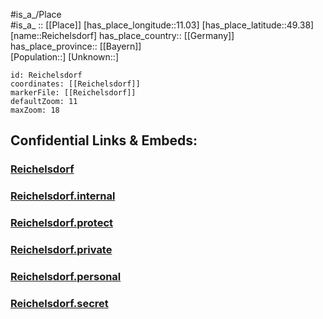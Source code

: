 ﻿---
location: [49.38,11.03] 
mapzoom: [7,12] 
mapmarker: city 
type: City
tags:
- geo/City


SpocWebEntityId: 33681
isDeleted: false
confidential: public

---
#is_a_/Place  
#is_a_ :: [[Place]] 
[has_place_longitude::11.03] 
[has_place_latitude::49.38] 
[name::Reichelsdorf] 
has_place_country:: [[Germany]]  
has_place_province:: [[Bayern]]  
[Population::] 
[Unknown::] 


```leaflet
id: Reichelsdorf
coordinates: [[Reichelsdorf]] 
markerFile: [[Reichelsdorf]] 
defaultZoom: 11 
maxZoom: 18
```


## Confidential Links & Embeds: 

### [Reichelsdorf](/_public/Earth/Continent/Europe/Europe~Central/Germany/Germany~West/Bayern/counties~Bayern/Nürnberg/City/Reichelsdorf.md) 

### [Reichelsdorf.internal](/_internal/Earth/Continent/Europe/Europe~Central/Germany/Germany~West/Bayern/counties~Bayern/Nürnberg/City/Reichelsdorf.internal.md) 

### [Reichelsdorf.protect](/_protect/Earth/Continent/Europe/Europe~Central/Germany/Germany~West/Bayern/counties~Bayern/Nürnberg/City/Reichelsdorf.protect.md) 

### [Reichelsdorf.private](/_private/Earth/Continent/Europe/Europe~Central/Germany/Germany~West/Bayern/counties~Bayern/Nürnberg/City/Reichelsdorf.private.md) 

### [Reichelsdorf.personal](/_personal/Earth/Continent/Europe/Europe~Central/Germany/Germany~West/Bayern/counties~Bayern/Nürnberg/City/Reichelsdorf.personal.md) 

### [Reichelsdorf.secret](/_secret/Earth/Continent/Europe/Europe~Central/Germany/Germany~West/Bayern/counties~Bayern/Nürnberg/City/Reichelsdorf.secret.md) 
